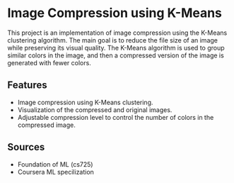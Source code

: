 # Image Compression using K-Means

This project is an implementation of image compression using the K-Means clustering algorithm. The main goal is to reduce the file size of an image while preserving its visual quality. The K-Means algorithm is used to group similar colors in the image, and then a compressed version of the image is generated with fewer colors.

## Features
- Image compression using K-Means clustering.
- Visualization of the compressed and original images.
- Adjustable compression level to control the number of colors in the compressed image.

## Sources
- Foundation of ML (cs725)
- Coursera ML specilization
